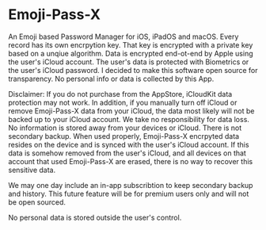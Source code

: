 # Emoji-Pass-X
An Emoji based Password Manager for iOS, iPadOS and macOS.
Every record has its own encrpytion key.
That key is encrypted with a private key based on a unqiue algorithm.
Data is encrypted end-ot-end by Apple using the user's iCloud account.
The user's data is protected with Biometrics or the user's iCloud password.
I decided to make this software open source for transparency. No personal info or data is collected by this App.

Disclaimer: If you do not purchase from the AppStore, iCloudKit data protection may not work. In addition, if you manually turn off iCloud or remove Emoji-Pass-X data from your iCloud, the data most likely will not be backed up to your iCloud account. We take no responsibility for data loss. No information is stored away from your devices or iCloud. There is not secondary backup. When used properly, Emoji-Pass-X encrpyted data resides on the device and is synced with the user's iCloud account. If this data is somehow removed from the user's iCloud, and all devices on that account that used Emoji-Pass-X are erased, there is no way to recover this sensitive data.

We may one day include an in-app subscribtion to keep secondary backup and history. This future feature will be for premium users only and will not be open sourced.

No personal data is stored outside the user's control.
